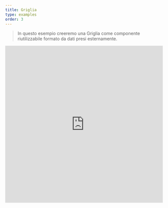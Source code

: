 ```yaml
---
title: Griglia
type: examples
order: 3
---
```


> In questo esempio creeremo una Griglia come componente riutilizzabile formato da dati presi esternamente.

<iframe width="100%" height="500" src="http://jsfiddle.net/yyx990803/m7sgaron/embedded/result,html,js,css" allowfullscreen="allowfullscreen" frameborder="0"></iframe>

